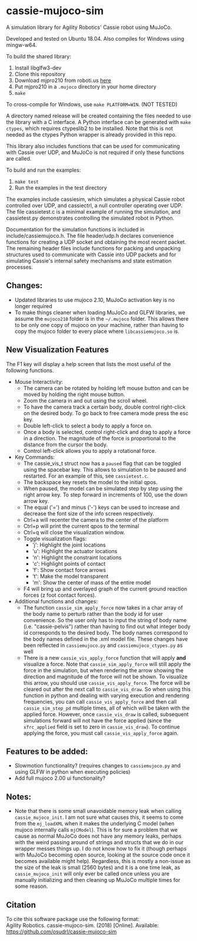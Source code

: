 # cassie-mujoco-sim

A simulation library for Agility Robotics' Cassie robot using MuJoCo.

Developed and tested on Ubuntu 18.04. Also compiles for Windows using mingw-w64.

To build the shared library:
1.  Install libglfw3-dev
2.  Clone this repository
3.  Download mjpro210 from roboti.us [here](https://mujoco.org/download)
4.  Put mjpro210 in a `.mujoco` directory in your home directory
5.  `make`

To cross-compile for Windows, use `make PLATFORM=WIN`. (NOT TESTED)

A directory named release will be created containing the files needed to use the library with a C interface. A Python interface can be generated with `make ctypes`, which requires ctypeslib2 to be installed. Note that this is not needed as the ctypes Python wrapper is already provided in this repo.

This library also includes functions that can be used for communicating with Cassie over UDP, and MuJoCo is not required if only these functions are called.

To build and run the examples:
1.  `make test`
2.  Run the examples in the test directory

The examples include cassiesim, which simulates a physical Cassie robot controlled over UDP, and cassiectrl, a null controller operating over UDP. The file cassietest.c is a minimal example of running the simulation, and cassietest.py demonstrates controlling the simulated robot in Python.

Documentation for the simulation functions is included in include/cassiemujoco.h. The file header/udp.h declares convenience functions for creating a UDP socket and obtaining the most recent packet. The remaining header files include functions for packing and unpacking structures used to communicate with Cassie into UDP packets and for simulating Cassie's internal safety mechanisms and state estimation processes.

## Changes:
* Updated libraries to use mujoco 2.10, MuJoCo activation key is no longer required
* To make things cleaner when loading MuJoCo and GLFW libraries, we assume the `mujoco210` folder is in the `~/.mujoco` folder. This allows there to be only one copy of mujoco on your machine, rather than having to copy the mujoco folder to every place where `libcassiemujoco.so` is. 

## New Visualization Features
The F1 key will display a help screen that lists the most useful of the following functions.
* Mouse Interactivity:
  * The camera can be rotated by holding left mouse button and can be moved by holding the right mouse button.
  * Zoom the camera in and out using the scroll wheel.
  * To have the camera track a certain body, double control right-click on the desired body. To go back to free camera mode press the esc key.
  * Double left-click to select a body to apply a force on.
  * Once a body is selected, control right-click and drag to apply a force in a direction. The magnitude of the force is proportional to the distance from the cursor the body.
  * Control left-click allows you to apply a rotational force.
* Key Commands:
  * The cassie_vis_t struct now has a `paused` flag that can be toggled using the spacebar key. This allows to simulation to be paused and restarted. For an example of this, see `cassietest.c`.
  * The backspace key resets the model to the initial qpos.
  * When paused, the model can be simulated step by step using the right arrow key. To step forward in increments of 100, use the down arrow key.
  * The equal ('=') and minus ('-') keys can be used to increase and decrease the font size of the info screen respectively.
  * Ctrl+a will recenter the camera to the center of the platform
  * Ctrl+p will print the current qpos to the terminal
  * Ctrl+q will close the visualization window.
  * Toggle visualization flags:
    * 'j': Highlight the joint locations
    * 'u': Highlight the actuator locations
    * 'n': Highlight the constraint locations
    * 'c': Highlight points of contact
    * 'f': Show contact force arrows
    * 't': Make the model transparent
    * 'm': Show the center of mass of the entire model
  * F4 will bring up and overlayed graph of the current ground reaction forces (z foot contact forces).
* Additional functions and changes:
  * The function `cassie_sim_apply_force` now takes in a char array of the body name to perturb rather than the body id for user convenience. So the user only has to input the string of body name (i.e. "cassie-pelvis") rather than having to find out what integer body id corresponds to the desired body. The body names correspond to the body names defined in the .xml model file. These changes have been reflected in `cassiemujoco.py` and `cassiemujoco_ctypes.py` as well
  * There is a new `cassie_vis_apply_force` function that will apply **__and__** visualize a force. Note that `cassie_sim_apply_force` will still apply the force in the simulation, but when rendering the arrow showing the direction and magnitude of the force will not be shown. To visualize this arrow, you should use `cassie_vis_apply_force`. The force will be cleared out after the next call to `cassie_vis_draw`. So when using this function in python and dealing with varying execution and rendering frequencies, you can call `cassie_vis_apply_force` and then call `cassie_sim_step_pd` multiple times, all of which will be taken with the applied force. However, once `cassie_vis_draw` is called, subsequent simulations forward will not have the force applied (since the `xfrc_applied` field is set to zero in `cassie_vis_draw`). To continue applying the force, you must call `cassie_vis_apply_force` again.

## Features to be added:
* Slowmotion functionality? (requires changes to `cassiemujoco.py` and using GLFW in python when executing policies)
* Add full mujoco 2.00 ui functionality?

## Notes:
* Note that there is some small unavoidable memory leak when calling `cassie_mujoco_init`. I am not sure what causes this, it seems to come from the `mj_loadXML` when it makes the underlying C model (when mujoco internally calls `mjCModel`). This is for sure a problem that we cause as normal MuJoCo does not have any memory leaks, perhaps with the weird passing around of strings and structs that we do in our wrapper messes things up. I do not know how to fix it (though perhaps with MuJoCo becoming open source, looking at the source code once it becomes available might help). Regardless, this is mostly a non-issue as the size of the leak is small (2560 bytes) and it is a one time leak, as `cassie_mujoco_init` will only ever be called once unless you are manually initializing and then cleaning up MuJoCo multiple times for some reason.

## Citation
To cite this software package use the following format:\
Agility Robotics. cassie-mujoco-sim. (2018) [Online]. Available: https://github.com/osudrl/cassie-mujoco-sim